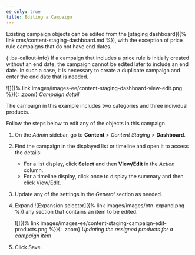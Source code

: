 ```yaml
---
ee_only: true
title: Editing a Campaign
---
```


Existing campaign objects can be edited from the [staging dashboard]({% link cms/content-staging-dashboard.md %}), with the exception of price rule campaigns that do not have end dates.

{:.bs-callout-info}
If a campaign that includes a price rule is initially created without an end date, the campaign cannot be edited later to include an end date. In such a case, it is necessary to create a duplicate campaign and enter the end date that is needed.

![]({% link images/images-ee/content-staging-dashboard-view-edit.png %}){: .zoom}
_Campaign detail_

The campaign in this example includes two categories and three individual products.

Follow the steps below to edit any of the objects in this campaign.

1. On the _Admin_ sidebar, go to  **Content** > _Content Staging_ > **Dashboard**.

1. Find the campaign in the displayed list or timeline and open it to access the details:

   - For a list display, click **Select** and then **View/Edit** in the _Action_ column.
   - For a timeline display, click once to display the summary and then click <span class="btn">View/Edit</span>.

1. Update any of the settings in the _General_ section as needed.

1. Expand ![Expansion selector]({% link images/images/btn-expand.png %}) any section that contains an item to be edited.

   ![]({% link images/images-ee/content-staging-campaign-edit-products.png %}){: .zoom}
   _Updating the assigned products for a campaign item_

1. Click <span class="btn">Save</span>.
